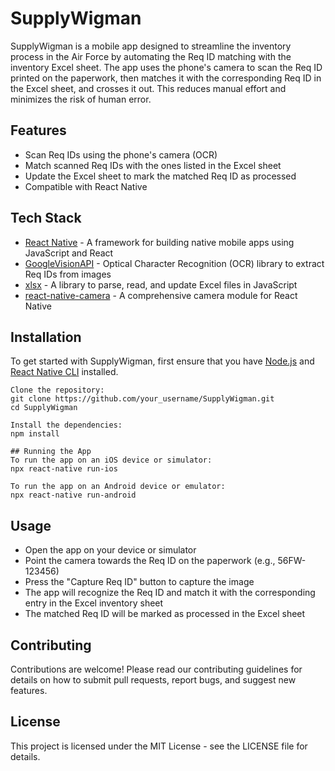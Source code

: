 # SupplyWigman

SupplyWigman is a mobile app designed to streamline the inventory process in the Air Force by automating the Req ID matching with the inventory Excel sheet. The app uses the phone's camera to scan the Req ID printed on the paperwork, then matches it with the corresponding Req ID in the Excel sheet, and crosses it out. This reduces manual effort and minimizes the risk of human error.

## Features

- Scan Req IDs using the phone's camera (OCR)
- Match scanned Req IDs with the ones listed in the Excel sheet
- Update the Excel sheet to mark the matched Req ID as processed
- Compatible with React Native

## Tech Stack

- [React Native](https://reactnative.dev/) - A framework for building native mobile apps using JavaScript and React
- [GoogleVisionAPI](https://cloud.google.com/vision/docs/ocr/) - Optical Character Recognition (OCR) library to extract Req IDs from images
- [xlsx](https://github.com/SheetJS/sheetjs) - A library to parse, read, and update Excel files in JavaScript
- [react-native-camera](https://github.com/react-native-camera/react-native-camera) - A comprehensive camera module for React Native

## Installation

To get started with SupplyWigman, first ensure that you have [Node.js](https://nodejs.org/) and [React Native CLI](https://www.npmjs.com/package/react-native-cli) installed.

```
Clone the repository:
git clone https://github.com/your_username/SupplyWigman.git
cd SupplyWigman

Install the dependencies:
npm install

## Running the App
To run the app on an iOS device or simulator:
npx react-native run-ios

To run the app on an Android device or emulator:
npx react-native run-android
```

## Usage

- Open the app on your device or simulator
- Point the camera towards the Req ID on the paperwork (e.g., 56FW-123456)
- Press the "Capture Req ID" button to capture the image
- The app will recognize the Req ID and match it with the corresponding entry in the Excel inventory sheet
- The matched Req ID will be marked as processed in the Excel sheet

## Contributing

Contributions are welcome! Please read our contributing guidelines for details on how to submit pull requests, report bugs, and suggest new features.

## License

This project is licensed under the MIT License - see the LICENSE file for details.
